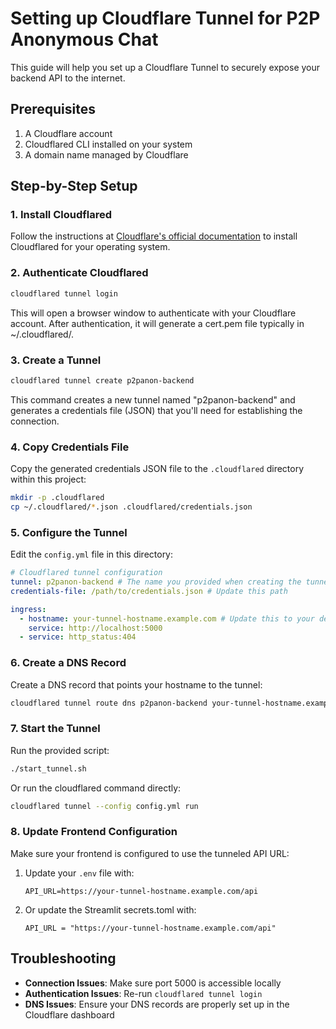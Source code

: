 # Setting up Cloudflare Tunnel for P2P Anonymous Chat

This guide will help you set up a Cloudflare Tunnel to securely expose your backend API to the internet.

## Prerequisites

1. A Cloudflare account
2. Cloudflared CLI installed on your system
3. A domain name managed by Cloudflare

## Step-by-Step Setup

### 1. Install Cloudflared

Follow the instructions at [Cloudflare's official documentation](https://developers.cloudflare.com/cloudflare-one/connections/connect-apps/install-and-setup/installation) to install Cloudflared for your operating system.

### 2. Authenticate Cloudflared

```bash
cloudflared tunnel login
```

This will open a browser window to authenticate with your Cloudflare account. After authentication, it will generate a cert.pem file typically in ~/.cloudflared/.

### 3. Create a Tunnel

```bash
cloudflared tunnel create p2panon-backend
```

This command creates a new tunnel named "p2panon-backend" and generates a credentials file (JSON) that you'll need for establishing the connection.

### 4. Copy Credentials File

Copy the generated credentials JSON file to the `.cloudflared` directory within this project:

```bash
mkdir -p .cloudflared
cp ~/.cloudflared/*.json .cloudflared/credentials.json
```

### 5. Configure the Tunnel

Edit the `config.yml` file in this directory:

```yaml
# Cloudflared tunnel configuration
tunnel: p2panon-backend # The name you provided when creating the tunnel
credentials-file: /path/to/credentials.json # Update this path

ingress:
  - hostname: your-tunnel-hostname.example.com # Update this to your desired hostname
    service: http://localhost:5000
  - service: http_status:404
```

### 6. Create a DNS Record

Create a DNS record that points your hostname to the tunnel:

```bash
cloudflared tunnel route dns p2panon-backend your-tunnel-hostname.example.com
```

### 7. Start the Tunnel

Run the provided script:

```bash
./start_tunnel.sh
```

Or run the cloudflared command directly:

```bash
cloudflared tunnel --config config.yml run
```

### 8. Update Frontend Configuration

Make sure your frontend is configured to use the tunneled API URL:

1. Update your `.env` file with:

   ```
   API_URL=https://your-tunnel-hostname.example.com/api
   ```

2. Or update the Streamlit secrets.toml with:
   ```
   API_URL = "https://your-tunnel-hostname.example.com/api"
   ```

## Troubleshooting

- **Connection Issues**: Make sure port 5000 is accessible locally
- **Authentication Issues**: Re-run `cloudflared tunnel login`
- **DNS Issues**: Ensure your DNS records are properly set up in the Cloudflare dashboard
